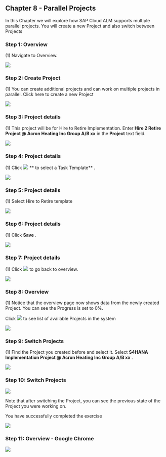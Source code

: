 ﻿## Chapter 8 \- Parallel Projects 

In this Chapter we will explore how SAP Cloud ALM supports multiple parallel projects. You will create a new Project and also switch between Projects



### Step 1: Overview



\(1\) Navigate to Overview.

![](Markdown_files/img_0.png)



### Step 2: Create Project



\(1\) You can create additional projects and can work on multiple projects in parallel. Click here to create a new Project

 

![](Markdown_files/img_000.png)



### Step 3: Project details



\(1\) This project will be for Hire to Retire Implementation. Enter  **Hire 2 Retire Project &#64; Acron Heating Inc Group A/B xx**  in the  **Project**  text field.

![](Markdown_files/img_001.png)



### Step 4: Project details



\(1\) Click  ![](Markdown_files/fieldicon.png) ** to select a Task Template** .

![](Markdown_files/img_002.png)



### Step 5: Project details



\(1\) Select Hire to Retire template

![](Markdown_files/img_003.png)



### Step 6: Project details



\(1\) Click  **Save** .

![](Markdown_files/img_004.png)



### Step 7: Project details



\(1\) Click  ![](Markdown_files/fieldicon_17.png) to go back to overview.

![](Markdown_files/img_005.png)



### Step 8: Overview



\(1\) Notice that the overview page now shows data from the newly created Project. You can see the Progress is set to 0%. 

Click  ![](Markdown_files/fieldicon00.png)  to see list of available Projects in the system

![](Markdown_files/img_006.png)



### Step 9: Switch Projects



\(1\) Find the Project you created before and select it. Select  **S4HANA Implementation Project &#64; Acron Heating Inc Group A/B xx**  .

![](Markdown_files/img_007.png)



### Step 10: Switch Projects



![](Markdown_files/info_word.png)

​Note that after switching the Project, you can see the previous state of the Project you were working on.

 

You have successfully completed the exercise

 



 

![](Markdown_files/img_008.png)



### Step 11: Overview - Google Chrome



![](Markdown_files/img_009.png)



